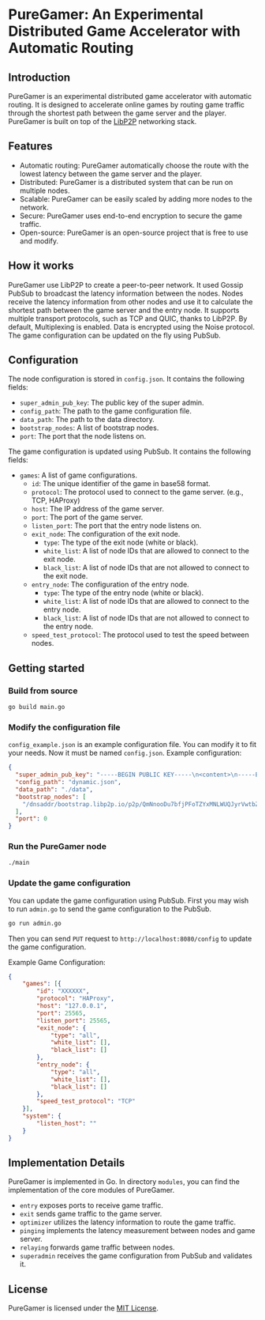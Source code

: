 # PureGamer: An Experimental Distributed Game Accelerator with Automatic Routing

## Introduction
PureGamer is an experimental distributed game accelerator with automatic routing.
It is designed to accelerate online games by routing game traffic through the shortest path between the game server and the player.
PureGamer is built on top of the [LibP2P](https://libp2p.io/) networking stack.

## Features
- Automatic routing: PureGamer automatically choose the route with the lowest latency between the game server and the player.
- Distributed: PureGamer is a distributed system that can be run on multiple nodes.
- Scalable: PureGamer can be easily scaled by adding more nodes to the network.
- Secure: PureGamer uses end-to-end encryption to secure the game traffic.
- Open-source: PureGamer is an open-source project that is free to use and modify.

## How it works
PureGamer use LibP2P to create a peer-to-peer network.
It used Gossip PubSub to broadcast the latency information between the nodes.
Nodes receive the latency information from other nodes and use it to calculate the shortest path between the game server and the entry node.
It supports multiple transport protocols, such as TCP and QUIC, thanks to LibP2P.
By default, Multiplexing is enabled.
Data is encrypted using the Noise protocol.
The game configuration can be updated on the fly using PubSub.

## Configuration
The node configuration is stored in `config.json`.
It contains the following fields:
- `super_admin_pub_key`: The public key of the super admin.
- `config_path`: The path to the game configuration file.
- `data_path`: The path to the data directory.
- `bootstrap_nodes`: A list of bootstrap nodes.
- `port`: The port that the node listens on.

The game configuration is updated using PubSub.
It contains the following fields:
- `games`: A list of game configurations.
  - `id`: The unique identifier of the game in base58 format.
  - `protocol`: The protocol used to connect to the game server. (e.g., TCP, HAProxy)
  - `host`: The IP address of the game server.
  - `port`: The port of the game server.
  - `listen_port`: The port that the entry node listens on.
  - `exit_node`: The configuration of the exit node.
    - `type`: The type of the exit node (white or black).
    - `white_list`: A list of node IDs that are allowed to connect to the exit node.
    - `black_list`: A list of node IDs that are not allowed to connect to the exit node.
  - `entry_node`: The configuration of the entry node.
    - `type`: The type of the entry node (white or black).
    - `white_list`: A list of node IDs that are allowed to connect to the entry node.
    - `black_list`: A list of node IDs that are not allowed to connect to the entry node.
  - `speed_test_protocol`: The protocol used to test the speed between nodes.

## Getting started
### Build from source
```bash
go build main.go
```

### Modify the configuration file
`config_example.json` is an example configuration file. You can modify it to fit your needs.
Now it must be named `config.json`.
Example configuration:
```json
{
  "super_admin_pub_key": "-----BEGIN PUBLIC KEY-----\n<content>\n-----END PUBLIC KEY-----",
  "config_path": "dynamic.json",
  "data_path": "./data",
  "bootstrap_nodes": [
    "/dnsaddr/bootstrap.libp2p.io/p2p/QmNnooDu7bfjPFoTZYxMNLWUQJyrVwtbZg5gBMjTezGAJN"
  ],
  "port": 0
}
```

### Run the PureGamer node
```bash
./main
```

### Update the game configuration
You can update the game configuration using PubSub.
First you may wish to run `admin.go` to send the game configuration to the PubSub.
```bash
go run admin.go
```
Then you can send `PUT` request to `http://localhost:8080/config` to update the game configuration.

Example Game Configuration:
```json
{
	"games": [{
		"id": "XXXXXX",
		"protocol": "HAProxy",
		"host": "127.0.0.1",
		"port": 25565,
		"listen_port": 25565,
		"exit_node": {
			"type": "all",
			"white_list": [],
			"black_list": []
		},
		"entry_node": {
			"type": "all",
			"white_list": [],
			"black_list": []
		},
		"speed_test_protocol": "TCP"
	}],
	"system": {
		"listen_host": ""
	}
}
```

## Implementation Details
PureGamer is implemented in Go.
In directory `modules`, you can find the implementation of the core modules of PureGamer.
- `entry` exposes ports to receive game traffic.
- `exit` sends game traffic to the game server.
- `optimizer` utilizes the latency information to route the game traffic.
- `pinging` implements the latency measurement between nodes and game server.
- `relaying` forwards game traffic between nodes.
- `superadmin` receives the game configuration from PubSub and validates it.

## License
PureGamer is licensed under the [MIT License](LICENSE).
